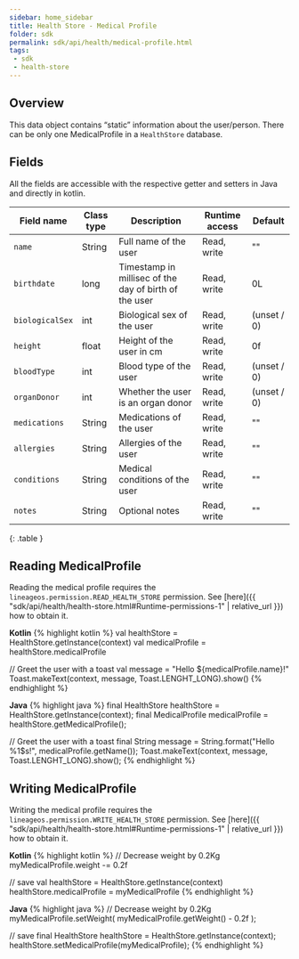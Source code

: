 ```yaml
---
sidebar: home_sidebar
title: Health Store - Medical Profile
folder: sdk
permalink: sdk/api/health/medical-profile.html
tags:
 - sdk
 - health-store
---
```


## Overview

This data object contains “static” information about the user/person.
There can be only one MedicalProfile in a `HealthStore` database.

## Fields

All the fields are accessible with the respective getter and setters
in Java and directly in kotlin.

| Field name      | Class type | Description                                           | Runtime access | Default     |
|-----------------|------------|-------------------------------------------------------|----------------|-------------|
| `name`          | String     | Full name of the user                                 | Read, write    | ""          |
| `birthdate`     | long       | Timestamp in millisec of the day of birth of the user | Read, write    | 0L          |
| `biologicalSex` | int        | Biological sex of the user                            | Read, write    | (unset / 0) |
| `height`        | float      | Height of the user in cm                              | Read, write    | 0f          |
| `bloodType`     | int        | Blood type of the user                                | Read, write    | (unset / 0) |
| `organDonor`    | int        | Whether the user is an organ donor                    | Read, write    | (unset / 0) |
| `medications`   | String     | Medications of the user                               | Read, write    | ""          |
| `allergies`     | String     | Allergies of the user                                 | Read, write    | ""          |
| `conditions`    | String     | Medical conditions of the user                        | Read, write    | ""          |
| `notes`         | String     | Optional notes                                        | Read, write    | ""          |
{: .table }

## Reading MedicalProfile

Reading the medical profile requires the `lineageos.permission.READ_HEALTH_STORE`
permission. See [here]({{ "sdk/api/health/health-store.html#Runtime-permissions-1" | relative_url }})
how to obtain it.

**Kotlin**
{% highlight kotlin %}
val healthStore = HealthStore.getInstance(context)
val medicalProfile = healthStore.medicalProfile

// Greet the user with a toast
val message = "Hello ${medicalProfile.name}!"
Toast.makeText(context, message, Toast.LENGHT_LONG).show()
{% endhighlight %}

**Java**
{% highlight java %}
final HealthStore healthStore = HealthStore.getInstance(context);
final MedicalProfile medicalProfile = healthStore.getMedicalProfile();

// Greet the user with a toast
final String message = String.format("Hello %1$s!", medicalProfile.getName());
Toast.makeText(context, message, Toast.LENGHT_LONG).show();
{% endhighlight %}

## Writing MedicalProfile

Writing the medical profile requires the `lineageos.permission.WRITE_HEALTH_STORE`
permission. See [here]({{ "sdk/api/health/health-store.html#Runtime-permissions-1" | relative_url }})
how to obtain it.

**Kotlin**
{% highlight kotlin %}
// Decrease weight by 0.2Kg
myMedicalProfile.weight -= 0.2f

// save
val healthStore = HealthStore.getInstance(context)
healthStore.medicalProfile = myMedicalProfile
{% endhighlight %}

**Java**
{% highlight java %}
// Decrease weight by 0.2Kg
myMedicalProfile.setWeight(
    myMedicalProfile.getWeight() - 0.2f
);

// save
final HealthStore healthStore = HealthStore.getInstance(context);
healthStore.setMedicalProfile(myMedicalProfile);
{% endhighlight %}

